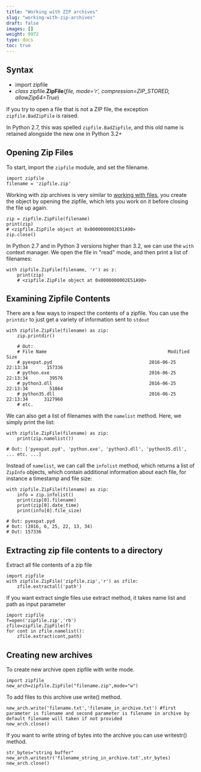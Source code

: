```yaml
---
title: "Working with ZIP archives"
slug: "working-with-zip-archives"
draft: false
images: []
weight: 9972
type: docs
toc: true
---
```


## Syntax
 - import zipfile
 - *class* zipfile.**ZipFile**(*file, mode='r', compression=ZIP_STORED, allowZip64=True*)

If you try to open a file that is not a ZIP file, the exception `zipfile.BadZipFile` is raised.

In Python 2.7, this was spelled `zipfile.BadZipfile`, and this old name is retained alongside the new one in Python 3.2+

## Opening Zip Files
To start, import the `zipfile` module, and set the filename.

    import zipfile
    filename = 'zipfile.zip'

Working with zip archives is very similar to [working with files][1], you create the object by opening the zipfile, which lets you work on it before closing the file up again.

    zip = zipfile.ZipFile(filename)
    print(zip)
    # <zipfile.ZipFile object at 0x0000000002E51A90>
    zip.close()

In Python 2.7 and in Python 3 versions higher than 3.2, we can use the `with` context manager. We open the file in "read" mode, and then print a list of filenames:

    with zipfile.ZipFile(filename, 'r') as z:
        print(zip)
        # <zipfile.ZipFile object at 0x0000000002E51A90>

[1]: https://www.wikiod.com/python/files--folders-io

## Examining Zipfile Contents
There are a few ways to inspect the contents of a zipfile. You can use the `printdir` to just get a variety of information sent to `stdout`

    with zipfile.ZipFile(filename) as zip:
        zip.printdir()
    
        # Out:
        # File Name                                             Modified             Size
        # pyexpat.pyd                                    2016-06-25 22:13:34       157336
        # python.exe                                     2016-06-25 22:13:34        39576
        # python3.dll                                    2016-06-25 22:13:34        51864
        # python35.dll                                   2016-06-25 22:13:34      3127960
        # etc.

We can also get a list of filenames with the `namelist` method. Here, we simply print the list:

    with zipfile.ZipFile(filename) as zip:
        print(zip.namelist())

    # Out: ['pyexpat.pyd', 'python.exe', 'python3.dll', 'python35.dll', ... etc. ...]

Instead of `namelist`, we can call the `infolist` method, which returns a list of `ZipInfo` objects, which contain additional information about each file, for instance a timestamp and file size:

    with zipfile.ZipFile(filename) as zip:
        info = zip.infolist()
        print(zip[0].filename)
        print(zip[0].date_time)
        print(info[0].file_size)

    # Out: pyexpat.pyd
    # Out: (2016, 6, 25, 22, 13, 34)
    # Out: 157336

## Extracting zip file contents to a directory
Extract all file contents of a zip file

    import zipfile
    with zipfile.ZipFile('zipfile.zip','r') as zfile:
        zfile.extractall('path')

If you want extract single files use extract method, it takes name list and path as input parameter

    import zipfile
    f=open('zipfile.zip','rb')
    zfile=zipfile.ZipFile(f)
    for cont in zfile.namelist():
        zfile.extract(cont,path)



    



## Creating new archives
To create new archive open zipfile with write mode.

    import zipfile
    new_arch=zipfile.ZipFile("filename.zip",mode="w")

To add files to this archive use write() method.

    new_arch.write('filename.txt','filename_in_archive.txt') #first parameter is filename and second parameter is filename in archive by default filename will taken if not provided
    new_arch.close()

If you want to write string of bytes into the archive you can use writestr() method.

    str_bytes="string buffer"
    new_arch.writestr('filename_string_in_archive.txt',str_bytes)
    new_arch.close()


 


